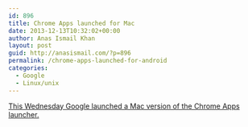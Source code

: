 ```yaml
---
id: 896
title: Chrome Apps launched for Mac
date: 2013-12-13T10:32:02+00:00
author: Anas Ismail Khan
layout: post
guid: http://anasismail.com/?p=896
permalink: /chrome-apps-launched-for-android
categories:
  - Google
  - Linux/unix
---
```

[This Wednesday Google launched a Mac version of the Chrome Apps launcher.](http://news.cnet.com/8301-1001_3-57615339-92/chrome-apps-mosey-on-over-to-macs/)